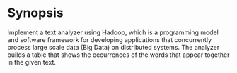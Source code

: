 # Synopsis
Implement a text analyzer using Hadoop, which is a programming model and software framework for developing applications that concurrently process large scale data (Big Data) on distributed systems. The analyzer builds a table that shows the occurrences of the words that appear together in the given text.
